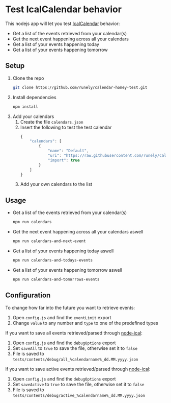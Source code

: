 ﻿# Test IcalCalendar behavior

This nodejs app will let you test [IcalCalendar](https://github.com/runely/calendar-homey) behavior:

* Get a list of the events retrieved from your calendar(s)
* Get the next event happening across all your calendars
* Get a list of your events happening today
* Get a list of your events happening tomorrow

## Setup

1. Clone the repo
    ```bash
    git clone https://github.com/runely/calendar-homey-test.git
    ```
1. Install dependencies
    ```bash
    npm install
    ```
1. Add your calendars
    1. Create the file `calendars.json`
    1. Insert the following to test the test calendar
        ```javascript
        {
            "calendars": [
                {
                    "name": "Default",
                    "uri": "https://raw.githubusercontent.com/runely/calendar-homey-test/master/calendars/default.ics",
                    "import": true
                }
            ]
        }
        ```
    1. Add your own calendars to the list

## Usage

* Get a list of the events retrieved from your calendar(s)
    ```bash
    npm run calendars
    ```
* Get the next event happening across all your calendars aswell
    ```bash
    npm run calendars-and-next-event
    ```
* Get a list of your events happening today aswell
    ```bash
    npm run calendars-and-todays-events
    ```
* Get a list of your events happening tomorrow aswell
    ```bash
    npm run calendars-and-tomorrows-events
    ```

## Configuration

To change how far into the future you want to retrieve events:
1. Open `config.js` and find the `eventLimit` export
1. Change `value` to any number and `type` to one of the predefined types

If you want to save all events retrieved/parsed through [node-ical](https://github.com/jens-maus/node-ical):
1. Open `config.js` and find the `debugOptions` export
1. Set `saveAll` to `true` to save the file, otherwise set it to `false`
1. File is saved to `tests/contents/debug/all_%calendarname%_dd.MM.yyyy.json`

If you want to save active events retrieved/parsed through [node-ical](https://github.com/jens-maus/node-ical):
1. Open `config.js` and find the `debugOptions` export
1. Set `saveActive` to `true` to save the file, otherwise set it to `false`
1. File is saved to `tests/contents/debug/active_%calendarname%_dd.MM.yyyy.json`